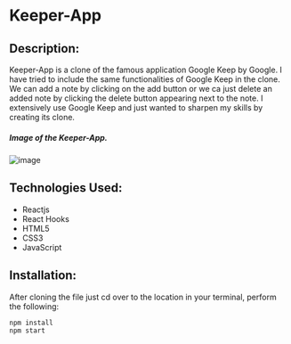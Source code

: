 # Keeper-App
## Description:
Keeper-App is a clone of the famous application Google Keep by Google. I have tried to include the same functionalities of Google Keep in the clone. 
We can add a note by clicking on the add button or we ca just delete an added note by clicking the delete button appearing next to the note. I extensively use Google Keep and just wanted to sharpen my skills by creating its clone.
##### Image of the Keeper-App.
![image](https://user-images.githubusercontent.com/72796509/128140327-3cc82ba4-94cb-4721-8afb-577aa91603ae.png)
## Technologies Used:
- Reactjs
- React Hooks
- HTML5
- CSS3
- JavaScript
## Installation:
After cloning the file just cd over to the location in your terminal, perform the following:
```
npm install
npm start
```
